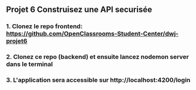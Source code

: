 ## Projet 6 Construisez une API securisée

### 1. Clonez le repo frontend: https://github.com/OpenClassrooms-Student-Center/dwj-projet6
### 2. Clonez ce repo (backend) et ensuite lancez nodemon server dans le terminal
### 3. L'application sera accessible sur http://localhost:4200/login
